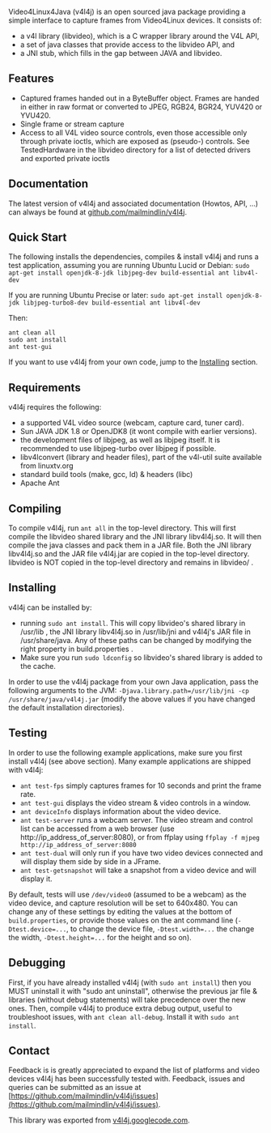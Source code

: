 Video4Linux4Java (v4l4j) is an open sourced java package providing a simple interface
to capture frames from Video4Linux devices. It consists of:
- a v4l library (libvideo), which is a C wrapper library around the V4L API,
- a set of java classes that provide access to the libvideo API, and
- a JNI stub, which fills in the gap between JAVA and libvideo.


## Features
- Captured frames handed out in a ByteBuffer object. Frames are handed in either
  in raw format or converted to JPEG, RGB24, BGR24, YUV420 or YVU420.
- Single frame or stream capture
- Access to all V4L video source controls, even those accessible
  only through private ioctls, which are exposed as (pseudo-) controls.
  See TestedHardware in the libvideo directory for a list of detected drivers
  and exported private ioctls


## Documentation
The latest version of v4l4j and associated documentation (Howtos, API, ...) can
always be found at [github.com/mailmindlin/v4l4j](github.com/mailmindlin/v4l4j).


## Quick Start
The following installs the dependencies, compiles & install v4l4j and runs a
test application, assuming you are running Ubuntu Lucid or Debian:
`sudo apt-get install openjdk-8-jdk libjpeg-dev build-essential ant libv4l-dev`

If you are running Ubuntu Precise or later:
`sudo apt-get install openjdk-8-jdk libjpeg-turbo8-dev build-essential ant libv4l-dev`

Then:

    ant clean all
    sudo ant install
    ant test-gui

If you want to use v4l4j from your own code, jump to the [Installing](#Installing) section.


## Requirements
v4l4j requires the following:
- a supported V4L video source (webcam, capture card, tuner card).
- Sun JAVA JDK 1.8 or OpenJDK8 (it wont compile with earlier versions).
- the development files of libjpeg, as well as libjpeg itself. It is 
  recommended to use libjpeg-turbo over libjpeg if possible.
- libv4lconvert (library and header files), part of the v4l-util suite available
  from linuxtv.org
- standard build tools (make, gcc, ld) & headers (libc)
- Apache Ant


## Compiling
To compile v4l4j, run `ant all` in the top-level directory. This will first 
compile the libvideo shared library and the JNI library libv4l4j.so. It will 
then compile the java classes and pack them in a JAR file. Both the JNI library
libv4l4j.so and the JAR file v4l4j.jar are copied in the top-level directory. 
libvideo is NOT copied in the top-level directory and remains in libvideo/ .


## Installing
v4l4j can be installed by:
- running `sudo ant install`. This will copy libvideo's shared library in 
  /usr/lib , the JNI library libv4l4j.so in /usr/lib/jni and v4l4j's JAR file 
  in /usr/share/java. Any of these paths can be changed by modifying the right 
  property in build.properties .
- Make sure you run `sudo ldconfig` so libvideo's shared library is added to the
  cache.
  
In order to use the v4l4j package from your own Java application, pass the 
following arguments to the JVM:
`-Djava.library.path=/usr/lib/jni -cp /usr/share/java/v4l4j.jar`
(modify the above values if you have changed the default installation
directories).

## Testing
In order to use the following example applications, make sure you first install
v4l4j (see above section). Many example applications are shipped with v4l4j:
- `ant test-fps` simply captures frames for 10 seconds and print the frame rate.
- `ant test-gui` displays the video stream & video controls in a window.
- `ant deviceInfo` displays information about the video device.
- `ant test-server` runs a webcam server. The video stream and control list
  can be accessed from a web browser (use http://ip_address_of_server:8080), or
  from ffplay using `ffplay -f mjpeg http://ip_address_of_server:8080`
- `ant test-dual` will only run if you have two video devices connected and
  will display them side by side in a JFrame.
- `ant test-getsnapshot` will take a snapshot from a video device and will
  display it.

By default, tests will use `/dev/video0` (assumed to be a webcam) as the video 
device, and capture resolution will be set to 640x480. You can change any of 
these settings by editing the values at the bottom of `build.properties`,
or provide those values on the ant command line (`-Dtest.device=...`, to change
the device file, `-Dtest.width=...` the change the width, `-Dtest.height=...` for 
the height and so on). 


## Debugging
First, if you have already installed v4l4j (with `sudo ant install`) then you 
MUST uninstall it with "sudo ant uninstall", otherwise the previous jar file & 
libraries (without debug statements) will take precedence over the new ones. 
Then, compile v4l4j to produce extra debug output, useful to troubleshoot 
issues, with `ant clean all-debug`. Install it with `sudo ant install`. 


## Contact
Feedback is is greatly appreciated to expand the list of platforms and video
devices v4l4j has been successfully tested with. Feedback, issues and queries 
can be submitted as an issue at [https://github.com/mailmindlin/v4l4j/issues](https://github.com/mailmindlin/v4l4j/issues).

This library was exported from [v4l4j.googlecode.com](code.google.com/archive/p/v4l4j).
